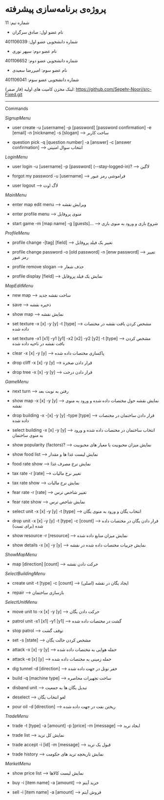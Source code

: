 # پروژه‌ی برنامه‌سازی پیشرفته
شماره تیم: 11

- نام عضو اول: صادق سرگران

شماره دانشجویی عضو اول: 401106039

- نام عضو دوم: سپهر نوری

شماره دانشجویی عضو دوم: 401106652

- نام عضو سوم: امیررضا سعیدی

شماره دانشجویی عضو سوم: 401106041



لینک مخزن کامیت های اولیه (فاز صفر):
https://github.com/Sepehr-Noori/src-Fixed.git

_____
Commands


*SignupMenu*

- user create -u [username] -p [password] [password confirmation] -e [email] -n [nickname] -s [slogan] --> ساخت کاربر

- question pick -q [question number] -a [answer] -c [answer confirmation] --> انتخاب سوال امنیتی

*LoginMenu*

- user login -u [username] -p [password] (--stay-logged-in)? --> لاگین

- forgot my password -u [username] --> فراموشی رمز عبور

- user logout --> لاگ اوت

*MainMenu*

- enter map edit menu --> ویرایش نقشه

- enter profile menu --> منوی پروفایل

- start game -m [map name] -g [guests]... --> شروع بازی و ورود به منوی بازی

*ProfileMenu*

- profile change -[tag] [field] --> تغییر یک فیلد پروفایل

- profile change password -o [old password] -n [enw password] --> تغییر رمز عبور

- profile remove slogan --> حذف شعار

- profile display [field] --> نمایش یک فیلد پروفایل

*MapEditMenu*

- new map --> ساخت نقشه جدید

- save --> ذخیره نقشه

- show map --> نمایش نقشه

- set texture -x [x] -y [y] -t [type] --> مشخص کردن بافت نقشه در مختصات داده شده

- set texture -x1 [x1] -y1 [y1] -x2 [x2] -y2 [y2] -t [type] --> مشخص کردن بافت نقشه در ناحیه داده شده

- clear -x [x] -y [y] --> پاکسازی مختصات داده شده

- drop cliff -x [x] -y [y] --> قرار دادن صخره

- drop tree -x [x] -y [y] --> قرار دادن درخت

*GameMenu*

- next turn --> رفتن به نوبت بعد

- show map -x [x] -y [y] --> نمایش نقشه حول مختصات داده شده و ورود به منوی نقشه

- drop building -x -[x] -y [y] -type [type] --> قرار دادن ساختمان در مختصات داده شده

- select building -x [x] -y [y] --> انتخاب ساختمان در مختصات داده شده و ورود به منوی ساختمان

- show popularity (factors)? --> نمایش میزان محبوبیت یا معیار های محبوبیت

- show food list --> نمایش لیست غذا ها و مقدار

- food rate show --> نمایش نرخ مصرف غذا

- tax rate -r [rate] --> تغییر نرخ مالیات

- tax rate show --> نمایش نرخ مالیات

- fear rate -r [rate] --> تغییر شاخص ترس

- fear rate show --> نمایش شاخص ترس

- select unit -x [x] -y [y] -t [type] --> انتخاب یگان و ورود به منوی یگان

- drop unit -x [x] -y [y] -t [type] -c [count] --> قرار دادن یگان در مختصات داده شده (برای تست)

- show resource -r [resource] --> نمایش میزان منابع داده شده

- show details -x [x] -y [y] --> نمایش جزییات مختصات داده شده در نقشه

*ShowMapMenu*

- map [direction] [count] --> حرکت دادن نقشه

*SelectBuildingMenu*

- create unit -t [type] -c [count] --> ایجاد یگان در نقشه (اصلی)

- repair --> بازسازی ساختمان

*SelectUnitMenu*

- move unit to -x [x] -y [y] --> حرکت دادن یگان

- patrol unit -x1 [x1] -y1 [y1] --> گشت در مختصات داده شده

- stop patrol --> توقف گشت

- set -s [state] --> مشخص کردن حالت یگان

- attack -x [x] -y [y] --> حمله هوایی به مختصات داده شده

- attack -e [x] [y] --> حمله زمینی به مختصات داده شده

- dig tunnel -d [direction] --> حفر تونل در جهت داده شده

- build -q [machine type] --> ساخت تجهیزات محاصره

- disband unit --> تبدیل یگان ها به جمعیت

- deselect --> لغو انتخاب یگان

- pour oil -d [direction] --> ریختن نفت در جهت داده شده

*TradeMenu*

- trade -t [type] -a [amount] -p [price] -m [message] --> ایجاد ترید

- trade list --> نمایش کل ترید

- trade accept -i [id] -m [message] --> قبول یک ترید

- trade history --> نمایش تاریخچه ترید های حکومت

*MarketMenu*

- show price list --> نمایش لیست کالاها

- buy -i [item name] -a [amount] --> خرید آیتم

- sell -i [item name] -a [amount] --> فروش آیتم







